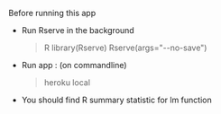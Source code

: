 Before running this app
* Run Rserve in the background 
   > R
   > library(Rserve)
   > Rserve(args="--no-save")

* Run app : (on commandline)
   > heroku local

* You should find R summary statistic for lm function

